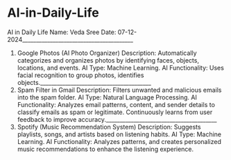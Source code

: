 # AI-in-Daily-Life


AI in Daily Life
Name: Veda Sree
Date: 07-12-2024________________________________________
1.	Google Photos (AI Photo Organizer) 
Description: Automatically categorizes and organizes photos by identifying faces, objects, locations, and events.
AI Type: Machine Learning.
AI Functionality: Uses facial recognition to group photos, identifies objects.________________________________________
2.	Spam Filter in Gmail 
Description: Filters unwanted and malicious emails into the spam folder.
AI Type: Natural Language Processing.
AI Functionality: Analyzes email patterns, content, and sender details to classify emails as spam or legitimate. Continuously learns from user feedback to improve accuracy.________________________________________
3.	Spotify (Music Recommendation System) 
Description: Suggests playlists, songs, and artists based on listening habits.
AI Type: Machine Learning.
AI Functionality: Analyzes patterns, and creates personalized music recommendations to enhance the listening experience.

